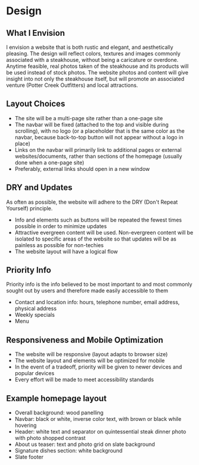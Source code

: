# Design

## What I Envision

I envision a website that is both rustic and elegant, and aesthetically pleasing. The design will reflect colors, textures and images commonly associated with a steakhouse, without being a caricature or overdone. Anytime feasible, real photos taken of the steakhouse and its products will be used instead of stock photos. The website photos and content will give insight into not only the steakhouse itself, but will promote an associated venture (Potter Creek Outfitters) and local attractions. 

## Layout Choices

* The site will be a multi-page site rather than a one-page site
* The navbar will be fixed (attached to the top and visible during scrolling), with no logo (or a placeholder that is the same color as the navbar, because back-to-top button will not appear without a logo in place)
* Links on the navbar will primarily link to additional pages or external websites/documents, rather than sections of the homepage (usually done when a one-page site)
* Preferably, external links should open in a new window

## DRY and Updates

As often as possible, the website will adhere to the DRY (Don't Repeat Yourself) principle. 
* Info and elements such as buttons will be repeated the fewest times possible in order to minimize updates
* Attractive evergreen content will be used. Non-evergreen content will be isolated to specific areas of the website so that updates will be as painless as possible for non-techies
* The website layout will have a logical flow

## Priority Info

Priority info is the info believed to be most important to and most commonly sought out by users and therefore made easily accessible to them
* Contact and location info: hours, telephone number, email address, physical address
* Weekly specials
* Menu

## Responsiveness and Mobile Optimization

* The website will be responsive (layout adapts to browser size)
* The website layout and elements will be optimized for mobile
* In the event of a tradeoff, priority will be given to newer devices and popular devices
* Every effort will be made to meet accessibility standards

## Example homepage layout

* Overall background: wood panelling
* Navbar: black or white, inverse color text, with brown or black while hovering
* Header: white text and separator on quintessential steak dinner photo with photo shopped contrast
* About us teaser: text and photo grid on slate background
* Signature dishes section: white background
* Slate footer
